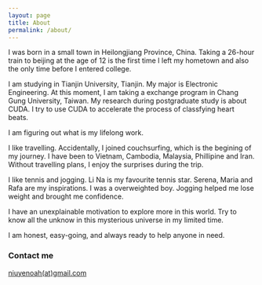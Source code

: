 ```yaml
---
layout: page
title: About
permalink: /about/
---
```


I was born in a small town in Heilongjiang Province, China. Taking a 26-hour train to beijing at the age of 12 is the first time I left my hometown and also the only time before I entered college.

I am studying in Tianjin University, Tianjin. My major is Electronic Engineering. At this moment, I am taking a exchange program in Chang Gung University, Taiwan. My research during postgraduate study is about CUDA. I try to use CUDA to accelerate the process of classfying heart beats. 

I am figuring out what is my lifelong work. 

I like travelling. Accidentally, I joined couchsurfing, which is the begining of my journey. I have been to Vietnam, Cambodia, Malaysia, Phillipine and Iran. Without travelling plans, I enjoy the surprises during the trip.

I like tennis and jogging. Li Na is my favourite tennis star. Serena, Maria and Rafa are my inspirations. I was a overweighted boy. Jogging helped me lose weight and brought me confidence.

I have an unexplainable motivation to explore more in this world. Try to know all the unknow in this mysterious universe in my limited time.

I am honest, easy-going, and always ready to help anyone in need.

### Contact me

[niuyenoah(at)gmail.com](mailto:niuyenoah@foxmail.com)

